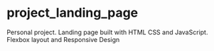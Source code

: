 # project_landing_page
 Personal project. Landing page built with HTML CSS and JavaScript. Flexbox layout and Responsive Design
